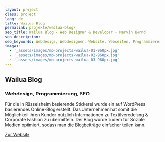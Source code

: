 ```yaml
---
layout: project
class: project
lang: de
title: Wailua Blog
permalink: projekte/wailua-blog/
seo_title: Wailua Blog - Web Designer & Developer - Marvin Bernd
seo_description:
seo_keywords: Webdesign, Webdesigner, Website, Webseiten, Programmierer, SEO
images:
  - '_assets/images/mb-projects-wailua-01-960px.jpg'
  - '_assets/images/mb-projects-wailua-02-960px.jpg'
  - '_assets/images/mb-projects-wailua-03-960px.jpg'
---
```

## Wailua Blog
### Webdesign, Programmierung, SEO

Für die in Rüsselsheim basierende Stickerei wurde ein auf WordPress basierendes Online-Blog erstellt. Das Unternehmen hat somit die Möglichkeit ihren Kunden nützlich Informationen zu Textilveredelung & Corporate Fashion zu übermitteln. Der Blog wurde zudem für Soziale Medien optimiert, sodass man die Blogbeiträge einfacher teilen kann.

[Zur Website](https://www.wailua.eu/blog/)
